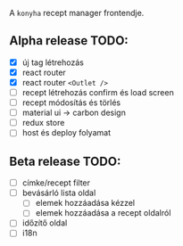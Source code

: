 A `konyha` recept manager frontendje.

## Alpha release TODO:

- [x] új tag létrehozás
- [x] react router
- [x] react router `<Outlet />`
- [ ] recept létrehozás confirm és load screen
- [ ] recept módosítás és törlés
- [ ] material ui -> carbon design
- [ ] redux store
- [ ] host és deploy folyamat

## Beta release TODO:

- [ ] címke/recept filter
- [ ] bevásárló lista oldal
  - [ ] elemek hozzáadása kézzel
  - [ ] elemek hozzáadása a recept oldalról
- [ ] időzítő oldal
- [ ] i18n
